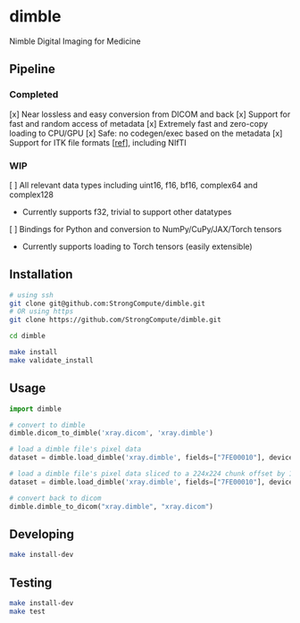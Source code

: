 # dimble

Nimble Digital Imaging for Medicine

## Pipeline

### Completed
[x] Near lossless and easy conversion from DICOM and back
[x] Support for fast and random access of metadata
[x] Extremely fast and zero-copy loading to CPU/GPU
[x] Safe: no codegen/exec based on the metadata
[x] Support for ITK file formats [[ref](https://simpleitk.readthedocs.io/en/v1.2.4/Documentation/docs/source/IO.html#images)], including NIfTI

### WIP
[ ] All relevant data types including uint16, f16, bf16, complex64 and complex128
- Currently supports f32, trivial to support other datatypes

[ ] Bindings for Python and conversion to NumPy/CuPy/JAX/Torch tensors
- Currently supports loading to Torch tensors (easily extensible)


## Installation

```sh
# using ssh
git clone git@github.com:StrongCompute/dimble.git
# OR using https
git clone https://github.com/StrongCompute/dimble.git

cd dimble

make install
make validate_install
```


## Usage

```python
import dimble

# convert to dimble
dimble.dicom_to_dimble('xray.dicom', 'xray.dimble')

# load a dimble file's pixel data
dataset = dimble.load_dimble('xray.dimble', fields=["7FE00010"], device="cpu")

# load a dimble file's pixel data sliced to a 224x224 chunk offset by 100 in each dimension
dataset = dimble.load_dimble('xray.dimble', fields=["7FE00010"], device="cpu", slices=[slice(100,100+224), slice(100,100+224)])

# convert back to dicom
dimble.dimble_to_dicom("xray.dimble", "xray.dicom")
```


## Developing

```sh
make install-dev
```


## Testing

```sh
make install-dev
make test
```
